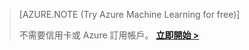 >[AZURE.NOTE (Try Azure Machine Learning for free)]
>
>不需要信用卡或 Azure 訂用帳戶。 <a href="https://studio.azureml.net/Home" target="_blank">**立即開始 >**</a>

<!--HONumber=52-->
